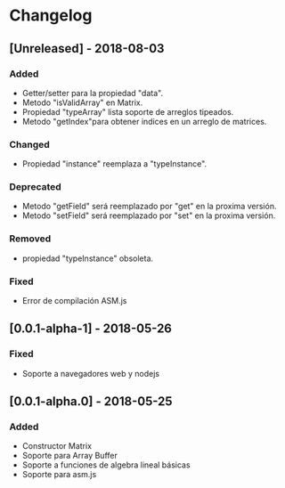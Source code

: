 # Changelog

## [Unreleased] - 2018-08-03

### Added

- Getter/setter para la propiedad "data".
- Metodo "isValidArray" en Matrix.
- Propiedad "typeArray" lista soporte de arreglos tipeados.
- Metodo "getIndex"para obtener indices en un arreglo de matrices.

### Changed

- Propiedad "instance" reemplaza a "typeInstance".

### Deprecated

- Metodo "getField" será reemplazado por "get" en la proxima versión.
- Metodo "setField" será reemplazado por "set" en la proxima versión.

### Removed

- propiedad "typeInstance" obsoleta.

### Fixed

- Error de compilación ASM.js

## [0.0.1-alpha-1] - 2018-05-26

### Fixed

- Soporte a navegadores web y nodejs

## [0.0.1-alpha.0] - 2018-05-25

### Added
- Constructor Matrix
- Soporte para Array Buffer
- Soporte a funciones de algebra lineal básicas
- Soporte para asm.js